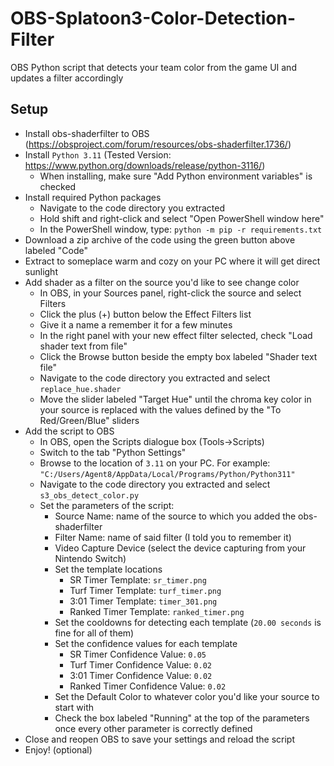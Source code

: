 # OBS-Splatoon3-Color-Detection-Filter
OBS Python script that detects your team color from the game UI and updates a filter accordingly

## Setup

- Install obs-shaderfilter to OBS (https://obsproject.com/forum/resources/obs-shaderfilter.1736/)
- Install `Python 3.11` (Tested Version: https://www.python.org/downloads/release/python-3116/)
  - When installing, make sure "Add Python environment variables" is checked
- Install required Python packages
  - Navigate to the code directory you extracted
  - Hold shift and right-click and select "Open PowerShell window here"
  - In the PowerShell window, type: `python -m pip -r requirements.txt`
- Download a zip archive of the code using the green button above labeled "Code"
- Extract to someplace warm and cozy on your PC where it will get direct sunlight
- Add shader as a filter on the source you'd like to see change color
  - In OBS, in your Sources panel, right-click the source and select Filters
  - Click the plus (+) button below the Effect Filters list
  - Give it a name a remember it for a few minutes
  - In the right panel with your new effect filter selected, check "Load shader text from file"
  - Click the Browse button beside the empty box labeled "Shader text file"
  - Navigate to the code directory you extracted and select `replace_hue.shader`
  - Move the slider labeled "Target Hue" until the chroma key color in your source is replaced with the values defined by the "To Red/Green/Blue" sliders
- Add the script to OBS
  - In OBS, open the Scripts dialogue box (Tools->Scripts)
  - Switch to the tab "Python Settings"
  - Browse to the location of `3.11` on your PC. For example: `"C:/Users/Agent8/AppData/Local/Programs/Python/Python311"`
  - Navigate to the code directory you extracted and select `s3_obs_detect_color.py`
  - Set the parameters of the script:
    - Source Name: name of the source to which you added the obs-shaderfilter
    - Filter Name: name of said filter (I told you to remember it)
    - Video Capture Device (select the device capturing from your Nintendo Switch)
    - Set the template locations
      - SR Timer Template: `sr_timer.png`
      - Turf Timer Template: `turf_timer.png`
      - 3:01 Timer Template: `timer_301.png`
      - Ranked Timer Template: `ranked_timer.png`
    - Set the cooldowns for detecting each template (`20.00 seconds` is fine for all of them)
    - Set the confidence values for each template
      - SR Timer Confidence Value: `0.05`
      - Turf Timer Confidence Value: `0.02`
      - 3:01 Timer Confidence Value: `0.02`
      - Ranked Timer Confidence Value: `0.02`
    - Set the Default Color to whatever color you'd like your source to start with
    - Check the box labeled "Running" at the top of the parameters once every other parameter is correctly defined
- Close and reopen OBS to save your settings and reload the script
- Enjoy! (optional)
